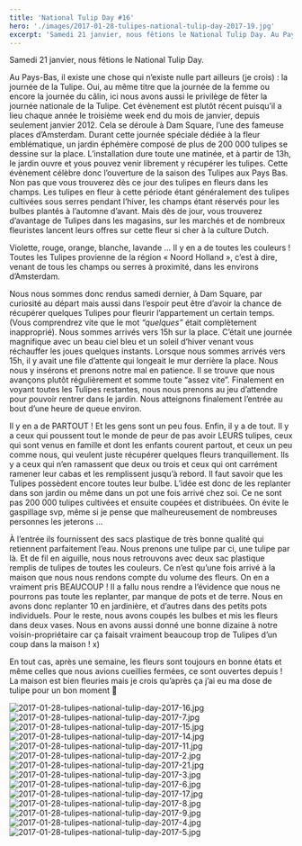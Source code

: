 ```yaml
---
title: 'National Tulip Day #16'
hero: './images/2017-01-28-tulipes-national-tulip-day-2017-19.jpg'
excerpt: 'Samedi 21 janvier, nous fêtions le National Tulip Day. Au Pays-Bas, il existe une chose qui n’existe nulle part ailleurs (je crois) : la journée de la Tulipe. Oui, au même titre que la journée de la femme ou encore la journée du câlin, ici nous avons aussi le privilège de fêter la journée nationale de'
---
```


Samedi 21 janvier, nous fêtions le National Tulip Day.

Au Pays-Bas, il existe une chose qui n’existe nulle part ailleurs (je crois) : la journée de la Tulipe. Oui, au même titre que la journée de la femme ou encore la journée du câlin, ici nous avons aussi le privilège de fêter la journée nationale de la Tulipe. Cet évènement est plutôt récent puisqu’il a lieu chaque année le troisième week end du mois de janvier, depuis seulement janvier 2012. Cela se déroule à Dam Square, l’une des fameuse places d’Amsterdam. Durant cette journée spéciale dédiée à la fleur emblématique, un jardin éphémère composé de plus de 200 000 tulipes se dessine sur la place. L’installation dure toute une matinée, et à partir de 13h, le jardin ouvre et yous pouvez venir librement y récupérer les tulipes. Cette évènement célèbre donc l’ouverture de la saison des Tulipes aux Pays Bas. Non pas que vous trouverez dès ce jour des tulipes en fleurs dans les champs. Les tulipes en fleur à cette période étant généralement des tulipes cultivées sous serres pendant l’hiver, les champs étant réservés pour les bulbes plantés à l’automne d’avant. Mais dès de jour, vous trouverez d’avantage de Tulipes dans les magasins, sur les marchés et de nombreux fleuristes lancent leurs offres sur cette fleur si cher à la culture Dutch.

Violette, rouge, orange, blanche, lavande ... Il y en a de toutes les couleurs ! Toutes les Tulipes provienne de la région « Noord Holland », c’est à dire, venant de tous les champs ou serres à proximité, dans les environs d’Amsterdam.

Nous nous sommes donc rendus samedi dernier, à Dam Square, par curiosité au départ mais aussi dans l’espoir peut être d’avoir la chance de récupérer quelques Tulipes pour fleurir l’appartement un certain temps. (Vous comprendrez vite que le mot _“quelques”_ était complètement inapproprié).
Nous sommes arrivés vers 15h sur la place. C’était une journée magnifique avec un beau ciel bleu et un soleil d’hiver venant vous réchauffer les joues quelques instants.
Lorsque nous sommes arrivés vers 15h, il y avait une file d’attente qui longeait le mur derrière la place. Nous nous y insérons et prenons notre mal en patience. Il se trouve que nous avançons plutôt régulièrement et somme toute “assez vite”. Finalement en voyant toutes les Tulipes restantes, nous nous prenons au jeu d’attendre pour pouvoir rentrer dans le jardin. Nous atteignons finalement l’entrée au bout d’une heure de queue environ.

Il y en a de PARTOUT ! Et les gens sont un peu fous. Enfin, il y a de tout. Il y a ceux qui poussent tout le monde de peur de pas avoir LEURS tulipes, ceux qui sont venus en famille et dont les enfants courent partout, et ceux un peu comme nous, qui veulent juste récupérer quelques fleurs tranquillement. Ils y a ceux qui n’en ramassent que deux ou trois et ceux qui ont carrément ramener leur cabas et les remplissent jusqu’à rebord.
Il faut savoir que les Tulipes possèdent encore toutes leur bulbe. L’idée est donc de les replanter dans son jardin ou même dans un pot une fois arrivé chez soi. Ce ne sont pas 200 000 tulipes cultivées et ensuite coupées et distribuées. On évite le gaspillage svp, même si je pense que malheureusement de nombreuses personnes les jeterons ...

À l’entrée ils fournissent des sacs plastique de très bonne qualité qui retiennent parfaitement l’eau. Nous prenons une tulipe par ci, une tulipe par là. Et de fil en aiguille, nous nous retrouvons avec deux sac plastique remplis de tulipes de toutes les couleurs.
Ce n’est qu’une fois arrivé à la maison que nous nous rendons compte du volume des fleurs. On en a vraiment pris BEAUCOUP ! Il a fallu nous rendre a l’évidence que nous ne pourrons pas toute les replanter, par manque de pots et de terre. Nous en avons donc replanter 10 en jardinière, et d’autres dans des petits pots individuels. Pour le reste, nous avons coupés les bulbes et mis les fleurs dans deux vases. Nous en avons aussi donné une bonne dizaine à notre voisin-propriétaire car ça faisait vraiment beaucoup trop de Tulipes d’un coup dans la maison ! x)

En tout cas, après une semaine, les fleurs sont toujours en bonne états et même celles que nous avions cueillies fermées, ce sont ouvertes depuis ! La maison est bien fleuries mais je crois qu’après ça j’ai eu ma dose de tulipe pour un bon moment 🙂

<gallery>
<img alt="2017-01-28-tulipes-national-tulip-day-2017-16.jpg" src="./images/2017-01-28-tulipes-national-tulip-day-2017-16.jpg">
<img alt="2017-01-28-tulipes-national-tulip-day-2017-7.jpg" src="./images/2017-01-28-tulipes-national-tulip-day-2017-7.jpg">
<img alt="2017-01-28-tulipes-national-tulip-day-2017-15.jpg" src="./images/2017-01-28-tulipes-national-tulip-day-2017-15.jpg">
<img alt="2017-01-28-tulipes-national-tulip-day-2017-14.jpg" src="./images/2017-01-28-tulipes-national-tulip-day-2017-14.jpg">
<img alt="2017-01-28-tulipes-national-tulip-day-2017-11.jpg" src="./images/2017-01-28-tulipes-national-tulip-day-2017-11.jpg">
<img alt="2017-01-28-tulipes-national-tulip-day-2017-2.jpg" src="./images/2017-01-28-tulipes-national-tulip-day-2017-2.jpg">
<img alt="2017-01-28-tulipes-national-tulip-day-2017-21.jpg" src="./images/2017-01-28-tulipes-national-tulip-day-2017-21.jpg">
<img alt="2017-01-28-tulipes-national-tulip-day-2017-3.jpg" src="./images/2017-01-28-tulipes-national-tulip-day-2017-3.jpg">
<img alt="2017-01-28-tulipes-national-tulip-day-2017-6.jpg" src="./images/2017-01-28-tulipes-national-tulip-day-2017-6.jpg">
<img alt="2017-01-28-tulipes-national-tulip-day-2017-17.jpg" src="./images/2017-01-28-tulipes-national-tulip-day-2017-17.jpg">
<img alt="2017-01-28-tulipes-national-tulip-day-2017-8.jpg" src="./images/2017-01-28-tulipes-national-tulip-day-2017-8.jpg">
<img alt="2017-01-28-tulipes-national-tulip-day-2017-9.jpg" src="./images/2017-01-28-tulipes-national-tulip-day-2017-9.jpg">
<img alt="2017-01-28-tulipes-national-tulip-day-2017-4.jpg" src="./images/2017-01-28-tulipes-national-tulip-day-2017-4.jpg">
<img alt="2017-01-28-tulipes-national-tulip-day-2017-5.jpg" src="./images/2017-01-28-tulipes-national-tulip-day-2017-5.jpg">
</gallery>
